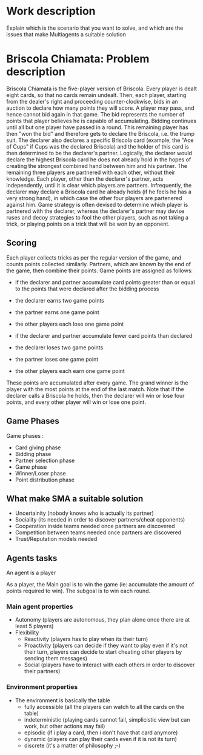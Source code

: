 # Work description #

Explain which is the scenario that you want to solve, and which are the issues that make Multiagents a suitable solution

# Briscola Chiamata: Problem description #

Briscola Chiamata is the five-player version of Briscola. Every player is dealt eight cards, so that no cards remain undealt. Then, each player, starting from the dealer's right and proceeding counter-clockwise, bids in an auction to declare how many points they will score. A player may pass, and hence cannot bid again in that game. The bid represents the number of points that player believes he is capable of accumulating. Bidding continues until all but one player have passed in a round. This remaining player has then "won the bid" and therefore gets to declare the Briscola, i.e. the trump suit. The declarer also declares a specific Briscola card (example, the "Ace of Cups" if Cups was the declared Briscola) and the holder of this card is then determined to be the declarer's partner. Logically, the declarer would declare the highest Briscola card he does not already hold in the hopes of creating the strongest combined hand between him and his partner.
The remaining three players are partnered with each other, without their knowledge. Each player, other than the declarer's partner, acts independently, until it is clear which players are partners. Infrequently, the declarer may declare a Briscola card he already holds (if he feels he has a very strong hand), in which case the other four players are partenered against him.
Game strategy is often devised to determine which player is partnered with the declarer, whereas the declarer's partner may devise ruses and decoy strategies to fool the other players, such as not taking a trick, or playing points on a trick that will be won by an opponent.

## Scoring ##

Each player collects tricks as per the regular version of the game, and counts points collected similarly. Partners, which are known by the end of the game, then combine their points. Game points are assigned as follows:

  * if the declarer and partner accumulate card points greater than or equal to the points that were declared after the bidding process

  * the declarer earns two game points
  * the partner earns one game point
  * the other players each lose one game point

  * if the declarer and partner accumulate fewer card points than declared

  * the declarer loses two game points
  * the partner loses one game point
  * the other players each earn one game point

These points are accumulated after every game. The grand winner is the player with the most points at the end of the last match. Note that if the declarer calls a Briscola he holds, then the declarer will win or lose four points, and every other player will win or lose one point.

## Game Phases ##
Game phases :
  * Card giving phase
  * Bidding phase
  * Partner selection phase
  * Game phase
  * Winner/Loser phase
  * Point distribution phase

## What make SMA a suitable solution ##

  * Uncertainity (nobody knows who is actually its partner)
  * Sociality (its needed in order to discover partners/cheat opponents)
  * Cooperation inside teams needed once partners are discovered
  * Competition between teams needed once partners are discovered
  * Trust/Reputation models needed

## Agents tasks ##

An agent is a player

As a player, the Main goal is to win the game (ie: accumulate the amount of points required to win). The subgoal is to win each round.


### Main agent properties ###

  * Autonomy (players are autonomous, they plan alone once there are at least 5 players)
  * Flexibility
    * Reactivity (players has to play when its their turn)
    * Proactivity (players can decide if they want to play even if it's not their turn, players can decide to start cheating other players by sending them messages)
    * Social (players have to interact with each others in order to discover their partners)

### Environment properties ###
  * The environment is basically the table
    * fully accessible (all the players can watch to all the cards on the table)
    * indeterministic (playing cards cannot fail, simplicistic view but can work, but other actions may fail)
    * episodic (if i play a card, then i don't have that card anymore)
    * dynamic (players can play their cards even if it is not its turn)
    * discrete (it's a matter of philosophy ;-)
